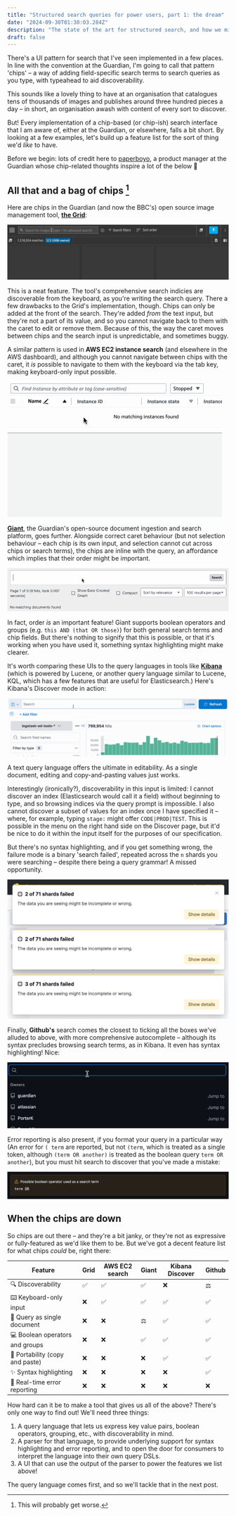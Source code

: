 ```yaml
---
title: "Structured search queries for power users, part 1: the dream"
date: "2024-09-30T01:30:03.284Z"
description: "The state of the art for structured search, and how we might do better"
draft: false
---
```


There's a UI pattern for search that I've seen implemented in a few places. In line with the convention at the Guardian, I'm going to call that pattern 'chips' – a way of adding field-specific search terms to search queries as you type, with typeahead to aid discoverability.

This sounds like a lovely thing to have at an organisation that catalogues tens of thousands of images and publishes around three hundred pieces a day – in short, an organisation awash with content of every sort to discover.

But! Every implementation of a chip-based (or chip-ish) search interface that I am aware of, either at the Guardian, or elsewhere, falls a bit short. By looking at a few examples, let's build up a feature list for the sort of thing we'd _like_ to have.

Before we begin: lots of credit here to [paperboyo](https://github.com/paperboyo), a product manager at the Guardian whose chip-related thoughts inspire a lot of the below 🍟

## All that and a bag of chips [^1]

Here are chips in the Guardian (and now the BBC's) open source image management tool, [**the Grid**](https://github.com/guardian/grid):

![grid-chips](grid-chips.gif)

This is a neat feature. The tool's comprehensive search indicies are discoverable from the keyboard, as you're writing the search query. There a few drawbacks to the Grid's implementation, though. Chips can only be added at the front of the search. They're added _from_ the text input, but they're not a part of its value, and so you cannot navigate back to them with the caret to edit or remove them. Because of this, the way the caret moves between chips and the search input is unpredictable, and sometimes buggy.

A similar pattern is used in **AWS EC2 instance search** (and elsewhere in the AWS dashboard), and although you cannot navigate between chips with the caret, it _is_ possible to navigate to them with the keyboard via the tab key, making keyboard-only input possible.

![aws-chips](aws-chips.gif)

[**Giant**](https://github.com/guardian/giant), the Guardian's open-source document ingestion and search platform, goes further. Alongside correct caret behaviour (but not selection behaviour – each chip is its own input, and selection cannot cut across chips or search terms), the chips are inline with the query, an affordance which implies that their order might be important.

![giant-chips](giant-chips.gif)

In fact, order _is_ an important feature! Giant supports boolean operators and groups (e.g. `this AND (that OR those)`) for both general search terms and chip fields. But there's nothing to signify that this is possible, or that it's working when you have used it, something syntax highlighting might make clearer.

It's worth comparing these UIs to the query languages in tools like [**Kibana**](https://www.elastic.co/kibana) (which is powered by Lucene, or another query language similar to Lucene, KQL, which has a few features that are useful for Elasticsearch.) Here's Kibana's Discover mode in action:

![elk-chips](elk-chips.gif)

A text query language offers the ultimate in editability. As a single document, editing and copy-and-pasting values just works.

Interestingly (ironically?), discoverability in this input is limited: I cannot discover an index (Elasticsearch would call it a field) without beginning to type, and so browsing indices via the query prompt is impossible. I also cannot discover a subset of values for an index once I have specified it – where, for example, typing `stage:` might offer `CODE|PROD|TEST`. This is possible in the menu on the right hand side on the Discover page, but it'd be nice to do it within the input itself for the purposes of our specification.

But there's no syntax highlighting, and if you get something wrong, the failure mode is a binary 'search failed', repeated across the `n` shards you were searching – despite there being a query grammar! A missed opportunity.

![But – _why_ did they fail? :(((](elk-fail.png)

Finally, **Github's** search comes the closest to ticking all the boxes we've alluded to above, with more comprehensive autocomplete – although its syntax precludes browsing search terms, as in Kibana. It even has syntax highlighting! Nice:

![github-chips](github-chips.gif)

Error reporting is also present, if you format your query in a particular way (An error for `( term` are reported, but not `(term`, which is treated as a single token, although `(term OR another)` is treated as the boolean query `term OR another`), but you must hit search to discover that you've made a mistake:

![It'd be nice to see this as we typed.](github-error.png)

## When the chips are down

So chips are out there – and they're a bit janky, or they're not as expressive or fully-featured as we'd like them to be. But we've got a decent feature list for what chips _could_ be, right there:

|Feature|Grid|AWS EC2 search|Giant|Kibana Discover|Github|
|-|-|-|-|-|-|
|🔍 Discoverability|✅|✅|✅|❌|⚖️|
|⌨️ Keyboard-only input|❌|✅|✅|✅|✅|
|📄 Query as single document|❌|❌|⚖️|✅|✅|
|💻 Boolean operators and groups|❌|❌|✅|✅|✅|
|🧳 Portability (copy and paste)|❌|❌|❌|✅|✅|
|✨ Syntax highlighting|❌|❌|❌|❌|✅|
|🚨 Real-time error reporting|❌|❌|❌|❌|❌|


How hard can it be to make a tool that gives us all of the above? There's only one way to find out! We'll need three things:
1. A query language that lets us express key value pairs, boolean operators, grouping, etc., with discoverability in mind.
2. A parser for that language, to provide underlying support for syntax highlighting and error reporting, and to open the door for consumers to interpret the language into their own query DSLs.
3. A UI that can use the output of the parser to power the features we list above!

The query language comes first, and so we'll tackle that in the next post.

[^1]: This will probably get worse.